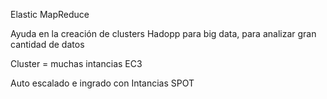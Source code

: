 
Elastic MapReduce

Ayuda en la creación de clusters Hadopp para big data, para analizar gran cantidad de datos

Cluster = muchas intancias EC3

 Auto escalado e ingrado con Intancias SPOT